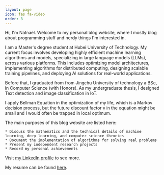 ```yaml
---
layout: page
icon: fas fa-video
order: 3
---
```



Hi, I'm Natnael. Welcome to my personal blog website, where I mostly blog
about programming stuff and nerdy things I'm interested in.

I am a Master's degree student at Hubei University of Technology. My current focus involves developing highly efficient machine learning algorithms and models, specializing in large language models (LLMs), across various platforms. This includes optimizing model architectures, implementing algorithms for distributed computing, designing scalable training pipelines, and deploying AI solutions for real-world applications.

Before that, I graduated from from Jingchu University of technology a BSc, in Computer Science (with Honors). As my undergraduate thesis, I designed Text detection and image classification in IoT.

I apply Bellman Equation in the optimization of my life, which is a Markov decision process, but the future discount factor γ in the equation might be small and I would often be trapped in local optimum.

The main purposes of this blog website are listed here:

    * Discuss the mathematics and the technical details of machine learning, deep learning, and computer science theories
    * Document the implementation of algorithms for solving real problems   
    * Present my independent research projects
    * Record my personal achievements


Visit [my LinkedIn profile](https://www.linkedin.com/in/nathanaeltamirat/) to see more.

My resume can be found [here](/assets/img/resume.pdf).  

